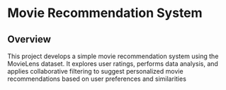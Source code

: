 # Movie Recommendation System

## Overview
This project develops a simple movie recommendation system using the MovieLens dataset. It explores user ratings, performs data analysis, and applies collaborative filtering to suggest personalized movie recommendations based on user preferences and similarities
